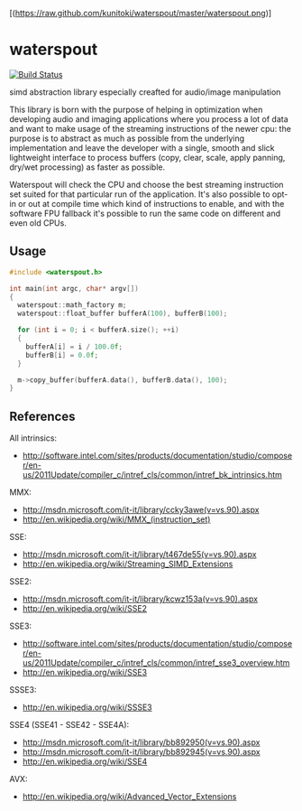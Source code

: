 [(https://raw.github.com/kunitoki/waterspout/master/waterspout.png)]

waterspout
==========

[![Build Status](https://api.travis-ci.org/kunitoki/waterspout.png)](https://travis-ci.org/kunitoki/waterspout)

simd abstraction library especially creafted for audio/image manipulation

This library is born with the purpose of helping in optimization when developing
audio and imaging applications where you process a lot of data and want to make
usage of the streaming instructions of the newer cpu: the purpose is to abstract
as much as possible from the underlying implementation and leave the developer
with a single, smooth and slick lightweight interface to process buffers (copy,
clear, scale, apply panning, dry/wet processing) as faster as possible.

Waterspout will check the CPU and choose the best streaming instruction
set suited for that particular run of the application. It's also possible to
opt-in or out at compile time which kind of instructions to enable, and with
the software FPU fallback it's possible to run the same code on different and
even old CPUs.


Usage
-----

```C++
#include <waterspout.h>

int main(int argc, char* argv[])
{
  waterspout::math_factory m;
  waterspout::float_buffer bufferA(100), bufferB(100);

  for (int i = 0; i < bufferA.size(); ++i)
  {
    bufferA[i] = i / 100.0f;
    bufferB[i] = 0.0f;
  }

  m->copy_buffer(bufferA.data(), bufferB.data(), 100);
}
```

References
----------

All intrinsics:
  * http://software.intel.com/sites/products/documentation/studio/composer/en-us/2011Update/compiler_c/intref_cls/common/intref_bk_intrinsics.htm

MMX:
  * http://msdn.microsoft.com/it-it/library/ccky3awe(v=vs.90).aspx
  * http://en.wikipedia.org/wiki/MMX_(instruction_set)
  
SSE:
  * http://msdn.microsoft.com/it-it/library/t467de55(v=vs.90).aspx
  * http://en.wikipedia.org/wiki/Streaming_SIMD_Extensions

SSE2:
  * http://msdn.microsoft.com/it-it/library/kcwz153a(v=vs.90).aspx
  * http://en.wikipedia.org/wiki/SSE2

SSE3:
  * http://software.intel.com/sites/products/documentation/studio/composer/en-us/2011Update/compiler_c/intref_cls/common/intref_sse3_overview.htm
  * http://en.wikipedia.org/wiki/SSE3

SSSE3:
  * http://en.wikipedia.org/wiki/SSSE3

SSE4 (SSE41 - SSE42 - SSE4A):
  * http://msdn.microsoft.com/it-it/library/bb892950(v=vs.90).aspx
  * http://msdn.microsoft.com/it-it/library/bb892945(v=vs.90).aspx
  * http://en.wikipedia.org/wiki/SSE4

AVX:
  * http://en.wikipedia.org/wiki/Advanced_Vector_Extensions
